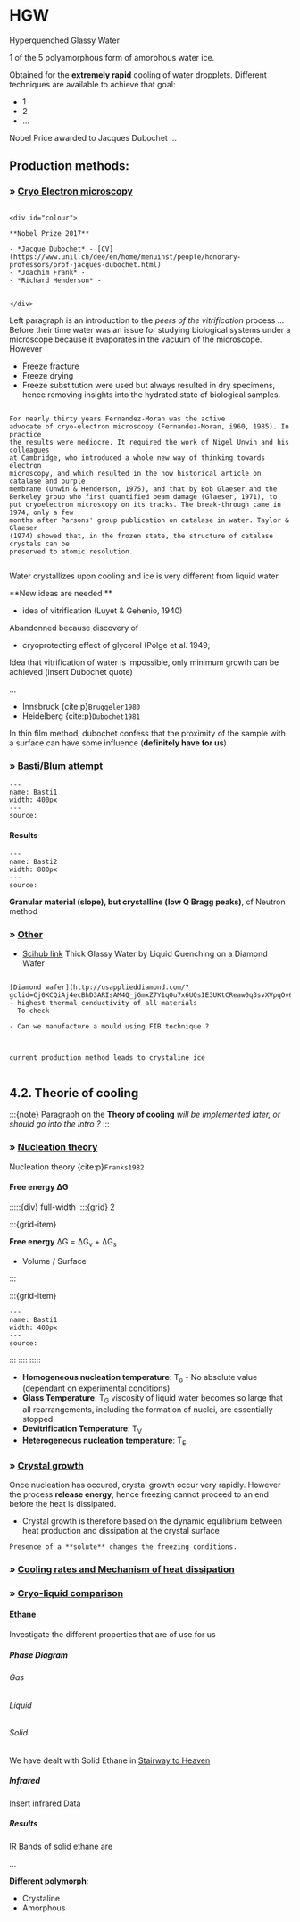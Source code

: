 # HGW

Hyperquenched Glassy Water

1 of the 5 polyamorphous form of amorphous water ice.

Obtained for the **extremely rapid** cooling of water dropplets. Different techniques are available to achieve that goal:
- 1
- 2
- ...

Nobel Price awarded to Jacques Dubochet ...

## Production methods:

### <strong>&#187;  <u>  Cryo Electron microscopy </u></strong> 

```{margin} 

<div id="colour">

**Nobel Prize 2017**

- *Jacque Dubochet* - [CV](https://www.unil.ch/dee/en/home/menuinst/people/honorary-professors/prof-jacques-dubochet.html)
- *Joachim Frank* - 
- *Richard Henderson* -


</div>

```

Left paragraph is an introduction to the *peers of the vitrification* process ... Before their time water was an issue for studying biological systems under a microscope because it evaporates in the vacuum of the
microscope. However 
- Freeze fracture 
- Freeze drying 
- Freeze substitution
were used but always resulted in dry specimens, hence removing insights into the hydrated state of biological samples.

```{note}

For nearly thirty years Fernandez-Moran was the active
advocate of cryo-electron microscopy (Fernandez-Moran, i960, 1985). In practice
the results were mediocre. It required the work of Nigel Unwin and his colleagues
at Cambridge, who introduced a whole new way of thinking towards electron
microscopy, and which resulted in the now historical article on catalase and purple
membrane (Unwin & Henderson, 1975), and that by Bob Glaeser and the
Berkeley group who first quantified beam damage (Glaeser, 1971), to put cryoelectron microscopy on its tracks. The break-through came in 1974, only a few
months after Parsons' group publication on catalase in water. Taylor & Glaeser
(1974) showed that, in the frozen state, the structure of catalase crystals can be
preserved to atomic resolution.


```


<p class="emphase">Water crystallizes upon cooling and ice is very different from liquid water</p>

**New ideas are needed **

- idea of vitrification (Luyet & Gehenio, 1940)

Abandonned because discovery of

- cryoprotecting effect of glycerol (Polge et al. 1949;

Idea that vitrification of water is impossible, only minimum growth can be achieved (insert Dubochet quote)

...

- Innsbruck {cite:p}`Bruggeler1980`
- Heidelberg {cite:p}`Dubochet1981`

In thin film method, dubochet confess that the proximity of the sample with a surface can have some influence (**definitely have for us**)



### <strong>&#187;  <u>  Basti/Blum attempt </u></strong> 




```{figure} Docs/Bastimethode.jpg
---
name: Basti1
width: 400px
---
source: 
```

#### <strong> Results </strong>

```{figure} Docs/SabISISplot.png
---
name: Basti2
width: 800px
---
source: 
```

**Granular material (slope), but crystalline (low Q Bragg peaks)**, cf Neutron method

### <strong>&#187;  <u> Other </u></strong> 
 


- [Scihub link](https://sci-hub.ru/10.1021/jp012868x) Thick Glassy Water by Liquid Quenching on a Diamond Wafer



```{admonition} Question Giulia

[Diamond wafer](http://usapplieddiamond.com/?gclid=Cj0KCQiAj4ecBhD3ARIsAM4Q_jGmxZ7Y1qOu7x6UQsIE3UKtCReaw0q3svXVpqOv6eS_rKw3O2fCvkoaAn9eEALw_wcB) - highest thermal conductivity of all materials
- To check

- Can we manufacture a mould using FIB technique ? 


```


```{note}

current production method leads to crystaline ice


```

## 4.2. Theorie of cooling

:::{note}
Paragraph on the **Theory of cooling** _will be implemented later, or should go into the intro ?_
:::

### <strong>&#187;  <u>Nucleation theory </u></strong>


Nucleation theory {cite:p}`Franks1982`

#### <strong>Free energy &Delta;G </strong>

:::::{div} full-width
::::{grid} 2

:::{grid-item}

**Free energy** &Delta;G = &Delta;G<sub>v</sub> + &Delta;G<sub>s</sub>

- Volume / Surface

:::

:::{grid-item}

```{figure} Docs/Nucleation1.png
---
name: Basti1
width: 400px
---
source: 
```

:::
::::
:::::

- **Homogeneous nucleation temperature**: T<sub>o</sub> - No absolute value (dependant on experimental conditions)
- **Glass Temperature**: T<sub>G</sub> viscosity of liquid water becomes so large that all rearrangements, including the formation of nuclei, are essentially stopped
- **Devitrification Temperature**: T<sub>V</sub>
- **Heterogeneous nucleation temperature**: T<sub>E</sub>

### <strong>&#187;  <u>Crystal growth </u></strong>


Once nucleation has occured, crystal growth occur very rapidly. However the process **release energy**, hence freezing cannot proceed to an end before the heat is dissipated.
- Crystal growth is therefore based on the dynamic equilibrium between heat production and dissipation at the crystal surface

```{note}
Presence of a **solute** changes the freezing conditions. 
```

### <strong>&#187;  <u>Cooling rates and Mechanism of heat dissipation </u></strong>


### <strong>&#187;  <u> Cryo-liquid comparison </u></strong>


#### <strong>Ethane</strong>

Investigate the different properties that are of use for us

##### Phase Diagram

###### Gas 

###### Liquid 

###### Solid 

We have dealt with Solid Ethane in [Stairway to Heaven]()

##### Infrared

Insert infrared Data

##### Results

IR Bands of solid ethane are 

...

**Different polymorph**: 
- Crystaline
- Amorphous